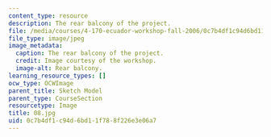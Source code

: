 ```yaml
---
content_type: resource
description: The rear balcony of the project.
file: /media/courses/4-170-ecuador-workshop-fall-2006/0c7b4df1c94d6bd11f788f226e3e06a7_08.jpg
file_type: image/jpeg
image_metadata:
  caption: The rear balcony of the project.
  credit: Image courtesy of the workshop.
  image-alt: Rear balcony.
learning_resource_types: []
ocw_type: OCWImage
parent_title: Sketch Model
parent_type: CourseSection
resourcetype: Image
title: 08.jpg
uid: 0c7b4df1-c94d-6bd1-1f78-8f226e3e06a7
---
```

